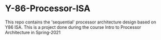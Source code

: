 # Y-86-Processor-ISA
This repo contains the 'sequential' processor architecture design based on Y86 ISA. This is a project done during the course Intro to Processor Architecture in Spring-2021
